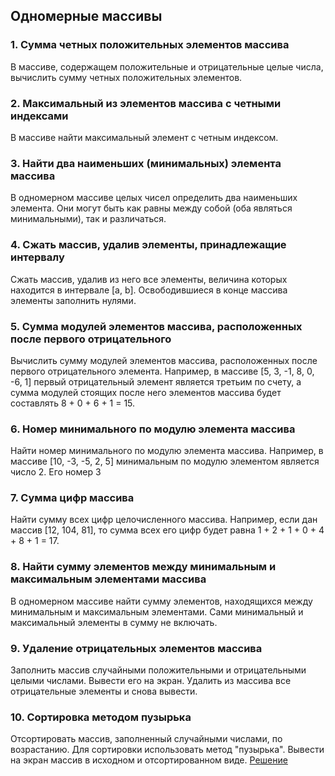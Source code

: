 ## Одномерные массивы

### 1. Сумма четных положительных элементов массива
В массиве, содержащем положительные и отрицательные целые числа, вычислить сумму четных положительных элементов.

### 2. Максимальный из элементов массива с четными индексами
В массиве найти максимальный элемент с четным индексом.

### 3. Найти два наименьших (минимальных) элемента массива
В одномерном массиве целых чисел определить два наименьших элемента. Они могут быть как равны между собой (оба являться минимальными), так и различаться.

### 4. Сжать массив, удалив элементы, принадлежащие интервалу
Сжать массив, удалив из него все элементы, величина которых находится в интервале [а, b]. Освободившиеся в конце массива элементы заполнить нулями.

### 5. Сумма модулей элементов массива, расположенных после первого отрицательного
Вычислить сумму модулей элементов массива, расположенных после первого отрицательного элемента.
Например, в массиве [5, 3, -1, 8, 0, -6, 1] первый отрицательный элемент является третьим по счету, а сумма модулей стоящих после него элементов массива будет составлять 8 + 0 + 6 + 1 = 15.

### 6. Номер минимального по модулю элемента массива
Найти номер минимального по модулю элемента массива.
Например, в массиве [10, -3, -5, 2, 5] минимальным по модулю элементом является число 2. Его номер 3

### 7. Сумма цифр массива
Найти сумму всех цифр целочисленного массива. Например, если дан массив [12, 104, 81], то сумма всех его цифр будет равна 1 + 2 + 1 + 0 + 4 + 8 + 1 = 17.

### 8. Найти сумму элементов между минимальным и максимальным элементами массива
В одномерном массиве найти сумму элементов, находящихся между минимальным и максимальным элементами. Сами минимальный и максимальный элементы в сумму не включать.

### 9. Удаление отрицательных элементов массива
Заполнить массив случайными положительными и отрицательными целыми числами. Вывести его на экран. Удалить из массива все отрицательные элементы и снова вывести.

### 10. Сортировка методом пузырька
Отсортировать массив, заполненный случайными числами, по возрастанию. Для сортировки использовать метод "пузырька". Вывести на экран массив в исходном и отсортированном виде.
[Решение]

[Решение]:http://jsfiddle.net/gh/get/library/pure/vlad-vs/jsPg/tree/master/homeWork/sortBuble/

